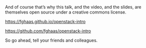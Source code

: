 <!-- .slide: data-background-image="images/by-sa.svg" data-background-size="contain" -->

<!-- Note -->
And of course that’s why this talk, and the video, and the slides, are
themselves open source under a creative commons license.


https://fghaas.github.io/openstack-intro

https://github.com/fghaas/openstack-intro

<!-- Note -->
So go ahead, tell your friends and colleagues.
